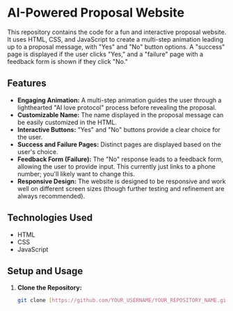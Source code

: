 # AI-Powered Proposal Website

This repository contains the code for a fun and interactive proposal website.  It uses HTML, CSS, and JavaScript to create a multi-step animation leading up to a proposal message, with "Yes" and "No" button options.  A "success" page is displayed if the user clicks "Yes," and a "failure" page with a feedback form is shown if they click "No."

## Features

* **Engaging Animation:** A multi-step animation guides the user through a lighthearted "AI love protocol" process before revealing the proposal.
* **Customizable Name:** The name displayed in the proposal message can be easily customized in the HTML.
* **Interactive Buttons:**  "Yes" and "No" buttons provide a clear choice for the user.
* **Success and Failure Pages:**  Distinct pages are displayed based on the user's choice.
* **Feedback Form (Failure):** The "No" response leads to a feedback form, allowing the user to provide input.  This currently just links to a phone number; you'll likely want to change this.
* **Responsive Design:** The website is designed to be responsive and work well on different screen sizes (though further testing and refinement are always recommended).

## Technologies Used

* HTML
* CSS
* JavaScript

## Setup and Usage

1. **Clone the Repository:**
   ```bash
   git clone [https://github.com/YOUR_USERNAME/YOUR_REPOSITORY_NAME.git](https://www.google.com/search?q=https://github.com/YOUR_USERNAME/YOUR_REPOSITORY_NAME.git)
